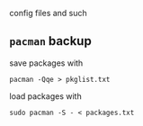 config files and such

## `pacman` backup

save packages with
```
pacman -Qqe > pkglist.txt
```

load packages with 
```
sudo pacman -S - < packages.txt
```
